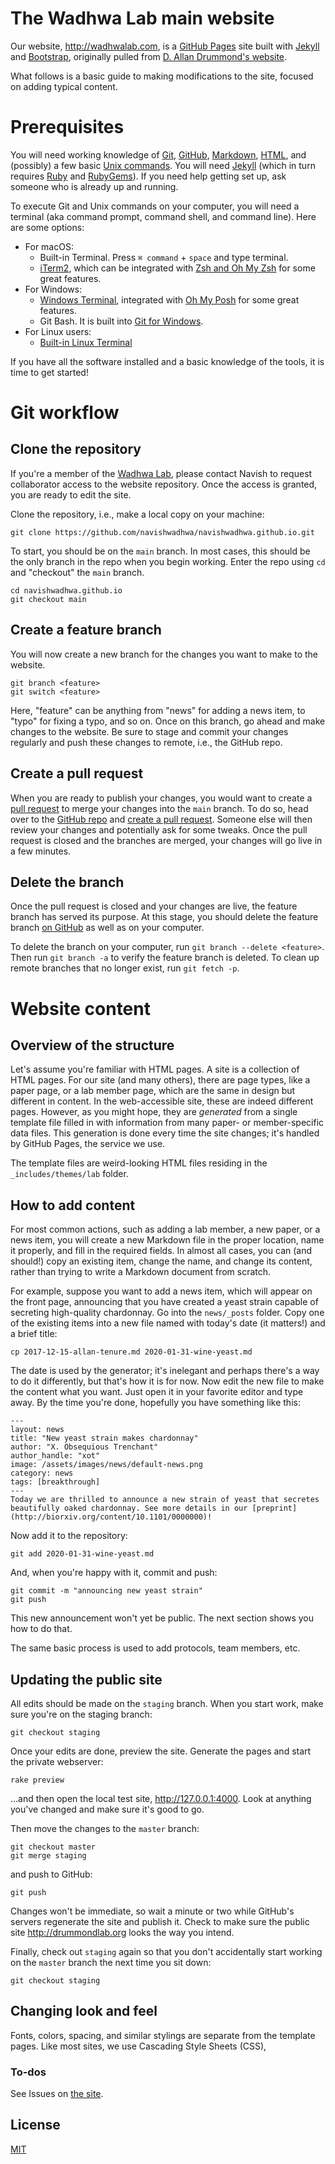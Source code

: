 # The Wadhwa Lab main website

Our website, http://wadhwalab.com, is a [GitHub Pages](https://pages.github.com/) site built with [Jekyll](https://jekyllrb.com/) and [Bootstrap](http://getboostrap.com), originally pulled from [D. Allan Drummond's website](https://drummondlab.org/).

What follows is a basic guide to making modifications to the site, focused on adding typical content.

# Prerequisites

 You will need working knowledge of [Git](https://git-scm.com/), [GitHub](https://github.com/), [Markdown](https://daringfireball.net/projects/markdown/syntax), [HTML](https://www.w3schools.com/html/), and (possibly) a few basic [Unix commands](https://mally.stanford.edu/~sr/computing/basic-unix.html). You will need [Jekyll](https://jekyllrb.com/) (which in turn requires [Ruby](https://www.ruby-lang.org/en/downloads/)  and [RubyGems](https://rubygems.org/pages/download)). If you need help getting set up, ask someone who is already up and running.

To execute Git and Unix commands on your computer, you will need a terminal (aka command prompt, command shell, and command line). Here are some options:

- For macOS:
	- Built-in Terminal. Press `⌘ command` + `space` and type terminal.
	- [iTerm2](https://iterm2.com/), which can be integrated with [Zsh and Oh My Zsh](https://medium.com/ayuth/iterm2-zsh-oh-my-zsh-the-most-power-full-of-terminal-on-macos-bdb2823fb04c) for some great features.
- For Windows:
	- [Windows Terminal](https://apps.microsoft.com/store/detail/windows-terminal/9N0DX20HK701), integrated with [Oh My Posh](https://ohmyposh.dev/) for some great features.
	- Git Bash. It is built into [Git for Windows](https://gitforwindows.org/).
- For Linux users:
	- [Built-in Linux Terminal](https://ubuntu.com/tutorials/command-line-for-beginners#3-opening-a-terminal)

If you have all the software installed and a basic knowledge of the tools, it is time to get started!

# Git workflow

## Clone the repository

If you're a member of the [Wadhwa Lab](https://wadhwalab.com/team/), please contact Navish to request collaborator access to the website repository. Once the access is granted, you are ready to edit the site.

Clone the repository, i.e., make a local copy on your machine:

	git clone https://github.com/navishwadhwa/navishwadhwa.github.io.git

To start, you should be on the `main` branch. In most cases, this should be the only branch in the repo when you begin working. Enter the repo using `cd` and "checkout" the `main` branch.

	cd navishwadhwa.github.io
	git checkout main

## Create a feature branch
You will now create a new branch for the changes you want to make to the website. 

	git branch <feature>
	git switch <feature>

Here, "feature" can be anything from "news" for adding a news item, to "typo" for fixing a typo, and so on.	Once on this branch, go ahead and make changes to the website. Be sure to stage and commit your changes regularly and push these changes to remote, i.e., the GitHub repo. 

## Create a pull request

When you are ready to publish your changes, you would want to create a [pull request](https://docs.github.com/en/pull-requests/collaborating-with-pull-requests/proposing-changes-to-your-work-with-pull-requests/about-pull-requests) to merge your changes into the `main` branch. To do so, head over to the [GitHub repo](https://github.com/navishwadhwa/navishwadhwa.github.io) and [create a pull request](https://docs.github.com/en/pull-requests/collaborating-with-pull-requests/proposing-changes-to-your-work-with-pull-requests/creating-a-pull-request). Someone else will then review your changes and potentially ask for some tweaks. Once the pull request is closed and the branches are merged, your changes will go live in a few minutes.

## Delete the branch

Once the pull request is closed and your changes are live, the feature branch has served its purpose. At this stage, you should delete the feature branch [on GitHub](https://docs.github.com/en/pull-requests/collaborating-with-pull-requests/proposing-changes-to-your-work-with-pull-requests/creating-and-deleting-branches-within-your-repository#deleting-a-branch) as well as on your computer.

To delete the branch on your computer, run `git branch --delete <feature>`. Then run `git branch -a` to verify the feature branch is deleted. To clean up remote branches that no longer exist, run `git fetch -p`. 

# Website content
## Overview of the structure

Let's assume you're familiar with HTML pages. A site is a collection of HTML pages. For our site (and many others), there are page types, like a paper page, or a lab member page, which are the same in design but different in content. In the web-accessible site, these are indeed different pages. However, as you might hope, they are _generated_ from a single template file filled in with information from many paper- or member-specific data files. This generation is done every time the site changes; it's handled by GitHub Pages, the service we use.

The template files are weird-looking HTML files residing in the `_includes/themes/lab` folder.

## How to add content

For most common actions, such as adding a lab member, a new paper, or a news item, you will create a new Markdown file in the proper location, name it properly, and fill in the required fields. In almost all cases, you can (and should!) copy an existing item, change the name, and change its content, rather than trying to write a Markdown document from scratch.

For example, suppose you want to add a news item, which will appear on the front page, announcing that you have created a yeast strain capable of secreting high-quality chardonnay. Go into the `news/_posts` folder. Copy one of the existing items into a new file named with today's date (it matters!) and a brief title:

	cp 2017-12-15-allan-tenure.md 2020-01-31-wine-yeast.md

The date is used by the generator; it's inelegant and perhaps there's a way to do it differently, but that's how it is for now. Now edit the new file to make the content what you want. Just open it in your favorite editor and type away. By the time you're done, hopefully you have something like this:

	---
	layout: news
	title: "New yeast strain makes chardonnay"
	author: "X. Obsequious Trenchant"
	author_handle: "xot"
	image: /assets/images/news/default-news.png
	category: news
	tags: [breakthrough]
	---
	Today we are thrilled to announce a new strain of yeast that secretes beautifully oaked chardonnay. See more details in our [preprint](http://biorxiv.org/content/10.1101/0000000)!

Now add it to the repository:

	git add 2020-01-31-wine-yeast.md

And, when you're happy with it, commit and push:

	git commit -m "announcing new yeast strain"
	git push

This new announcement won't yet be public. The next section shows you how to do that.

The same basic process is used to add protocols, team members, etc.

## Updating the public site

All edits should be made on the `staging` branch. When you start work, make sure you're on the staging branch:

	git checkout staging

Once your edits are done, preview the site. Generate the pages and start the private webserver:

	rake preview

...and then open the local test site, http://127.0.0.1:4000. Look at anything you've changed and make sure it's good to go.

Then move the changes to the `master` branch:

	git checkout master
	git merge staging

and push to GitHub:

	git push

Changes won't be immediate, so wait a minute or two while GitHub's servers regenerate the site and publish it. Check to make sure the public site http://drummondlab.org looks the way you intend.

Finally, check out `staging` again so that you don't accidentally start working on the `master` branch the next time you sit down:

	git checkout staging

## Changing look and feel

Fonts, colors, spacing, and similar stylings are separate from the template pages. Like most sites, we use Cascading Style Sheets (CSS), 

### To-dos

See Issues on [the site](https://github.com/drummondlab/drummondlab.github.io).


## License

[MIT](http://opensource.org/licenses/MIT)
